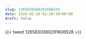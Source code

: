 ```yaml
---
slug: 1265830360291606528
date: 2020-05-28 02:20:50+00:00
draft: false
---
```


{{< tweet 1265830360291606528 >}}
